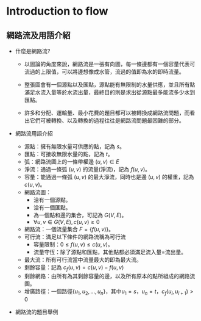 # Introduction to flow

## 網路流及用語介紹

* 什麼是網路流?

    * 以圖論的角度來說，網路流是一張有向圖，每一條邊都有一個容量代表可流過的上限值，可以將邊想像成水管，流過的值即為水的即時流量。
   
   * 整張圖會有一個源點以及匯點，源點能有無限制的水量供應，並且所有點滿足水流入量等於水流出量，最終目的則是求出從源點最多能流多少水到匯點。 
   
   * 許多和分配、運輸量、最小花費的題目都可以被轉換成網路流問題，而看出它們可被轉換、以及轉換的過程往往是網路流問題最困難的部分。

* 網路流用語介紹
  * 源點：擁有無限水量可供應的點，記為 $s$。
  * 匯點：可接收無限水量的點，記為 $t$。
  * 弧：網路流圖上的一條帶權邊 $(u, v) \in E$
  * 淨流：通過一條弧 $(u, v)$ 的流量(淨流)，記為 $f(u, v)$。
  * 容量：能通過一條弧 $(u, v)$ 的最大淨流，同時也是邊 $(u, v)$ 的權重，記為 $c(u, v)$。
  * 網路流圖：
    * 洽有一個源點。
    * 洽有一個匯點。
    * 為一個點和邊的集合，可記為 $G(V,E)$。
    * $\forall u, v \in G(V,E), c(u, v) \geq 0$
  * 網路流：一個流量集合 $F=\{f(u, v)\}$。
  * 可行流：滿足以下條件的網路流稱為可行流
    * 容量限制：$0 \leq f(u, v) \leq c(u, v)$。
    * 流量守恆：除了源點和匯點，其他點都必須滿足流入量=流出量。
  * 最大流：所有可行流當中流量最大的即為最大流。
  * 剩餘容量：記為 $c_{f}(u, v) = c(u, v) - f(u, v)$
  * 剩餘網路：由所有為其剩餘容量的邊，以及所有原本的點所組成的網路流圖。
  * 增廣路徑：一個路徑$\{u_{1}, u_{2}, ..., u_{n}\}$，其中$u_{1}=s$，$u_{n}=t$，$c_{f}(u_{i}, u_{i + 1}) > 0$

* 網路流的題目舉例
